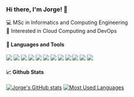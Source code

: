 ### Hi there, I'm Jorge! 👋

:computer: MSc in Informatics and Computing Engineering <br />
:telescope: Interested in Cloud Computing and DevOps <br />

#### 🔧 Languages and Tools

![](https://img.shields.io/badge/Editor-Vim-informational?style=flat&logo=Vim&logoColor=white&color=248224)
![](https://img.shields.io/badge/Tools-Git-informational?style=flat&logo=Git&logoColor=white&color=248224)
![](https://img.shields.io/badge/Tools-Docker-informational?style=flat&logo=Docker&logoColor=white&color=248224)
![](https://img.shields.io/badge/Tools-Kubernetes-informational?style=flat&logo=kubernetes&logoColor=white&color=248224)
![](https://img.shields.io/badge/Tools-Bash-informational?style=flat&logo=gnubash&logoColor=white&color=248224)
![](https://img.shields.io/badge/Code-Go-informational?style=flat&logo=go&logoColor=white&color=248224)
![](https://img.shields.io/badge/Code-.NET-informational?style=flat&logo=dotnet&logoColor=white&color=248224)
![](https://img.shields.io/badge/Code-JavaScript-informational?style=flat&logo=javascript&logoColor=white&color=248224)
![](https://img.shields.io/badge/Code-Angular-informational?style=flat&logo=angular&logoColor=white&color=248224)
![](https://img.shields.io/badge/Code-Python-informational?style=flat&logo=Python&logoColor=white&color=248224)
![](https://img.shields.io/badge/Code-C++-informational?style=flat&logo=c%2B%2B&logoColor=white&color=248224)
![](https://img.shields.io/badge/Code-SQLite-informational?style=flat&logo=sqlite&logoColor=white&color=248224)

#### 📈 Github Stats

[![Jorge's GitHub stats](https://github-readme-stats.vercel.app/api?username=jsousa02&hide=contribs,stars&show_icons=true&count_private=true&hide_border=true&bg_color=0d1117&title_color=ffffff&text_color=ffffff&icon_color=248224)](https://github.com/jsousa02/github-readme-stats)
[![Most Used Languages](https://github-readme-stats.vercel.app/api/top-langs/?username=jsousa02&layout=compact&hide_border=true&bg_color=0d1117&title_color=ffffff&text_color=ffffff)](https://github.com/jsousa02/github-readme-stats)
